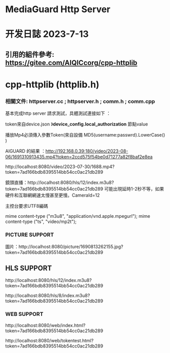 ﻿# MediaGuard Http Server  
# 开发日誌 2023-7-13 
## 引用的組件參考: https://gitee.com/AIQICcorg/cpp-httplib

# cpp-httplib (**httplib.h**) 

### 相關文件: httpserver.cc ; httpserver.h ; comm.h ; comm.cpp



基本完成http server 請求測試，具體測試連接如下 ：

 token來自device.json 》**device_config.local_authorization** 節點value

播放Mp4必須傳入參數Token(來自設備 MD5(username:passwrd).LowerCase() )

AIGUARD 的結果 ：http://192.168.0.39:180/video/2023-08-06/1691310913435.mp4?token=2ccd575f54be0d71277a82f8baf2e8ea



http://localhost:8080/video/2023-07-30/1688.mp4?token=7ad166bdb8395514bb54cc0ac21db289

鏡頭直播：http://localhost:8080/hls/12/index.m3u8?token=7ad166bdb8395514bb54cc0ac21db289     可能出現延時1-2秒不等，如果硬件和互聯網網速太慢甚至更慢。CameraId=12

主控台要求UTF8編碼 

mime content-type ("m3u8", "application/vnd.apple.mpegurl");
mime content-type ("ts", "video/mp2t");

### **PICTURE  SUPPORT**

圖片：http://localhost:8080/picture/1690813262155.jpg?token=7ad166bdb8395514bb54cc0ac21db289



## **HLS  SUPPORT**

 http://localhost:8080/hls/12/index.m3u8?token=7ad166bdb8395514bb54cc0ac21db289

http://localhost:8080/hls/8/index.m3u8?token=7ad166bdb8395514bb54cc0ac21db289

### **WEB  SUPPORT**

http://localhost:8080/web/index.html?token=7ad166bdb8395514bb54cc0ac21db289

http://localhost:8080/web/tokentest.html?token=7ad166bdb8395514bb54cc0ac21db289
